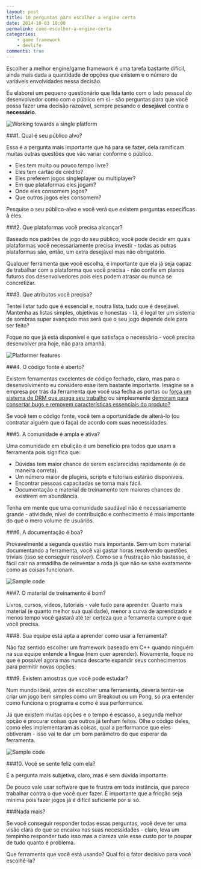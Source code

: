 ```yaml
---
layout: post
title: 10 perguntas para escolher a engine certa
date: 2014-10-03 10:00
permalink: como-escolher-a-engine-certa
categories: 
    - game framework
    - devlife
comments: true
---
```

Escolher a melhor engine/game framework é uma tarefa bastante difícil, ainda mais dada a quantidade de opções que existem e o número de variáveis envolvidades nessa decisão.

Eu elaborei um pequeno questionário que lida tanto com o lado pessoal do desenvolvedor como com o público em si - são perguntas para que você possa fazer uma decisão razoável, sempre pesando o **desejável** contra o **necessário**.

![Working towards a single platform]({{site.baseurl}}/assets/choosing_a_framework.png)

###1. Qual é seu público alvo?

Essa é a pergunta mais importante que há para se fazer, dela ramificam muitas outras questões que vão variar conforme o público.

- Eles tem muito ou pouco tempo livre?
- Eles tem cartão de crédito?
- Eles preferem jogos singleplayer ou multiplayer?
- Em que plataformas eles jogam?
- Onde eles consomem jogos?
- Que outros jogos eles consomem?

Pesquise o seu público-alvo e você verá que existem perguntas específicas à eles.

###2. Que plataformas você precisa alcançar?

Baseado nos padrões de jogo do seu público, você pode decidir em quais plataformas você necessariamente precisa investir - todas as outras plataformas são, então, um extra desejável mas não obrigatório.

Qualquer ferramenta que você escolha, é importante que ela já seja capaz de trabalhar com a plataforma que você precisa - não confie em planos futuros dos desenvolvedores pois eles podem atrasar ou nunca se concretizar.

###3. Que atributos você precisa?

Tentei listar tudo que é essencial e, noutra lista, tudo que é desejável. Mantenha as listas simples, objetivas e honestas - tá, é legal ter um sistema de sombras super avançado mas será que o seu jogo depende dele para ser feito?

Foque no que já está disponível e que satisfaça o necessário - você precisa desenvolver pra hoje, não para amanhã.

![Platformer features]({{site.baseurl}}/assets/choosing_a_framework2.png)

###4. O código fonte é aberto?

Existem ferramentas excelentes de código fechado, claro, mas para o desenvolvimento eu considero esse item bastante importante. Imagine se a empresa por trás da ferramenta que você usa fecha as portas ou <a href="https://www.techdirt.com/articles/20121127/14455221158/game-maker-studio-drm-misfires-permanently-replaces-created-game-resources-with-pirate-symbols.shtml" target="_blank">força um sistema de DRM que apaga seu trabalho</a> ou simplesmente <a href="http://www.pixelenvision.com/2202/we-have-stopped-developing-with-the-corona-sdk/" target="_blank">demoram para consertar bugs e removem características essenciais do produto?</a>

Se você tem o código fonte, você tem a oportunidade de alterá-lo (ou contratar alguém que o faça) de acordo com suas necessidades.

###5. A comunidade é ampla e ativa?

Uma comunidade em ebulição é um benefício pra todos que usam a ferramenta pois significa que:

- Dúvidas tem maior chance de serem esclarecidas rapidamente (e de maneira correta).
- Um número maior de plugins, scripts e tutoriais estarão disponíveis.
- Encontrar pessoas capacitadas se torna mais fácil.
- Documentação e material de treinamento tem maiores chances de existirem em abundância.

Tenha em mente que uma comunidade saudável não é necessariamente grande - atividade, nível de contribuição e conhecimento é mais importante do que o mero volume de usuários.

###6. A documentação é boa?

Provavelmente a segunda questão mais importante. Sem um bom material documentando a ferramenta, você vai gastar horas resolvendo questões triviais (isso se conseguir resolver). Como se a frustração não bastasse, é fácil cair na armadilha de reinventar a roda já que não se sabe exatamente como as coisas funcionam.

![Sample code]({{site.baseurl}}/assets/choosing_a_framework4.png)

###7. O material de treinamento é bom?

Livros, cursos, vídeos, tutoriais - vale tudo para aprender. Quanto mais material (e quanto melhor sua qualidade), menor a curva de aprendizado e menos tempo você gastará até ter certeza que a ferramenta cumpre o que você precisa.

###8. Sua equipe está apta a aprender como usar a ferramenta?

Não faz sentido escolher um framework baseado em C++ quando ninguém na sua equipe entende a língua (nem quer aprender). Novamente, foque no que é possível agora mas nunca descarte expandir seus conhecimentos para permitir novas opções.

###9. Existem amostras que você pode estudar?

Num mundo ideal, antes de escolher uma ferramenta, deveria tentar-se criar um jogo bem simples como um Breakout ou um Pong, só pra entender como funciona o programa e como é sua performance.

Já que existem muitas opções e o tempo é escasso, a segunda melhor opção é procurar coisas que outros já tenham feitos. Olhe o código deles, como eles implementaram as coisas, qual a performance que eles obtiveram - isso vai te dar um bom parâmetro do que esperar da ferramenta.

![Sample code]({{site.baseurl}}/assets/choosing_a_framework3.png)

###10. Você se sente feliz com ela?

É a pergunta mais subjetiva, claro, mas é sem dúvida importante.

De pouco vale usar software que te frustra em toda instância, que parece trabalhar contra o que você quer fazer. É importante que a fricção seja mínima pois fazer jogos já é difícil suficiente por si só.

###Nada mais?

Se você conseguir responder todas essas perguntas, você deve ter uma visão clara do que se encaixa nas suas necessidades - claro, leva um tempinho responder tudo isso mas a clareza vale esse custo por te poupar de tudo quanto é problema.

Que ferramenta que você está usando? Qual foi o fator decisivo para você escolhê-la?
